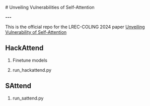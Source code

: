 \# Unveiling Vulnerabilities of Self-Attention

**---**

This is the official repo for the LREC-COLING 2024 paper [Unveiling Vulnerability of Self-Attention](https://arxiv.org/abs/2402.16470)

## HackAttend

1. Finetune models

2. run_hackattend.py

## SAttend

1. run_sattend.py
